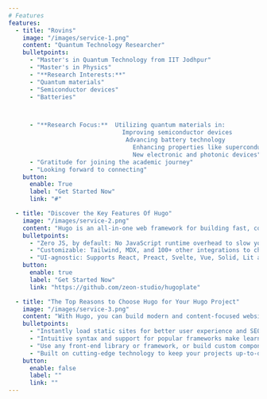 ```yaml
---
# Features
features:
  - title: "Rovins"
    image: "/images/service-1.png"
    content: "Quantum Technology Researcher"
    bulletpoints:
      - "Master's in Quantum Technology from IIT Jodhpur"
      - "Master's in Physics"
      - "**Research Interests:**"
      - "Quantum materials"
      - "Semiconductor devices"
      - "Batteries"



      - "**Research Focus:**  Utilizing quantum materials in:
                                Improving semiconductor devices
                                 Advancing battery technology
                                   Enhancing properties like superconductivity and topological insulators for:
                                   New electronic and photonic devices"
      - "Gratitude for joining the academic journey"
      - "Looking forward to connecting"
    button:
      enable: True
      label: "Get Started Now"
      link: "#"

  - title: "Discover the Key Features Of Hugo"
    image: "/images/service-2.png"
    content: "Hugo is an all-in-one web framework for building fast, content-focused websites. It offers a range of exciting features for developers and website creators. Some of the key features are:"
    bulletpoints:
      - "Zero JS, by default: No JavaScript runtime overhead to slow you down."
      - "Customizable: Tailwind, MDX, and 100+ other integrations to choose from."
      - "UI-agnostic: Supports React, Preact, Svelte, Vue, Solid, Lit and more."
    button:
      enable: true
      label: "Get Started Now"
      link: "https://github.com/zeon-studio/hugoplate"

  - title: "The Top Reasons to Choose Hugo for Your Hugo Project"
    image: "/images/service-3.png"
    content: "With Hugo, you can build modern and content-focused websites without sacrificing performance or ease of use."
    bulletpoints:
      - "Instantly load static sites for better user experience and SEO."
      - "Intuitive syntax and support for popular frameworks make learning and using Hugo a breeze."
      - "Use any front-end library or framework, or build custom components, for any project size."
      - "Built on cutting-edge technology to keep your projects up-to-date with the latest web standards."
    button:
      enable: false
      label: ""
      link: ""
---
```

